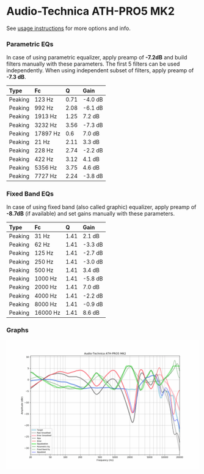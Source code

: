 # Audio-Technica ATH-PRO5 MK2
See [usage instructions](https://github.com/jaakkopasanen/AutoEq#usage) for more options and info.

### Parametric EQs
In case of using parametric equalizer, apply preamp of **-7.2dB** and build filters manually
with these parameters. The first 5 filters can be used independently.
When using independent subset of filters, apply preamp of **-7.3 dB**.

| Type    | Fc       |    Q | Gain    |
|:--------|:---------|:-----|:--------|
| Peaking | 123 Hz   | 0.71 | -4.0 dB |
| Peaking | 992 Hz   | 2.08 | -6.1 dB |
| Peaking | 1913 Hz  | 1.25 | 7.2 dB  |
| Peaking | 3232 Hz  | 3.56 | -7.3 dB |
| Peaking | 17897 Hz | 0.6  | 7.0 dB  |
| Peaking | 21 Hz    | 2.11 | 3.3 dB  |
| Peaking | 228 Hz   | 2.74 | -2.2 dB |
| Peaking | 422 Hz   | 3.12 | 4.1 dB  |
| Peaking | 5356 Hz  | 3.75 | 4.6 dB  |
| Peaking | 7727 Hz  | 2.24 | -3.8 dB |

### Fixed Band EQs
In case of using fixed band (also called graphic) equalizer, apply preamp of **-8.7dB**
(if available) and set gains manually with these parameters.

| Type    | Fc       |    Q | Gain    |
|:--------|:---------|:-----|:--------|
| Peaking | 31 Hz    | 1.41 | 2.1 dB  |
| Peaking | 62 Hz    | 1.41 | -3.3 dB |
| Peaking | 125 Hz   | 1.41 | -2.7 dB |
| Peaking | 250 Hz   | 1.41 | -3.0 dB |
| Peaking | 500 Hz   | 1.41 | 3.4 dB  |
| Peaking | 1000 Hz  | 1.41 | -5.8 dB |
| Peaking | 2000 Hz  | 1.41 | 7.0 dB  |
| Peaking | 4000 Hz  | 1.41 | -2.2 dB |
| Peaking | 8000 Hz  | 1.41 | -0.9 dB |
| Peaking | 16000 Hz | 1.41 | 8.6 dB  |

### Graphs
![](./Audio-Technica%20ATH-PRO5%20MK2.png)